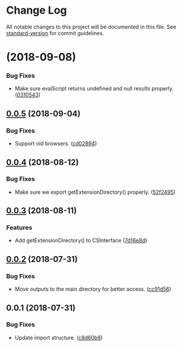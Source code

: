 # Change Log

All notable changes to this project will be documented in this file. See [standard-version](https://github.com/conventional-changelog/standard-version) for commit guidelines.

<a name=""></a>
# [](https://github.com/sammarks/cep-lib/compare/v0.0.5...v) (2018-09-08)


### Bug Fixes

* Make sure evalScript returns undefined and null results properly. ([0310543](https://github.com/sammarks/cep-lib/commit/0310543))



<a name="0.0.5"></a>
## [0.0.5](https://github.com/sammarks/cep-lib/compare/v0.0.4...v0.0.5) (2018-09-04)


### Bug Fixes

* Support old browsers. ([cd02894](https://github.com/sammarks/cep-lib/commit/cd02894))



<a name="0.0.4"></a>
## [0.0.4](https://github.com/sammarks/cep-lib/compare/v0.0.3...v0.0.4) (2018-08-12)


### Bug Fixes

* Make sure we export getExtensionDirectory() properly. ([52f2495](https://github.com/sammarks/cep-lib/commit/52f2495))



<a name="0.0.3"></a>
## [0.0.3](https://github.com/sammarks/cep-lib/compare/v0.0.2...v0.0.3) (2018-08-11)


### Features

* Add getExtensionDirectory() to CSInterface ([7d16e8d](https://github.com/sammarks/cep-lib/commit/7d16e8d))



<a name="0.0.2"></a>
## [0.0.2](https://github.com/sammarks/cep-lib/compare/v0.0.1...v0.0.2) (2018-07-31)


### Bug Fixes

* Move outputs to the main directory for better access. ([cc91d56](https://github.com/sammarks/cep-lib/commit/cc91d56))



<a name="0.0.1"></a>
## 0.0.1 (2018-07-31)


### Bug Fixes

* Update import structure. ([c8d60b9](https://github.com/sammarks/cep-lib/commit/c8d60b9))
